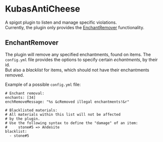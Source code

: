 # KubasAntiCheese
A spigot plugin to listen and manage specific violations.  
Currently, the plugin only provides the [EnchantRemover](##EnchantRemover) functionality.

## EnchantRemover
The plugin will remove any specified enchantments, found on items.
The `config.yml` file provides the options to specify certain *echantments*, by their id.  
But also a *blacklist* for items, which should not have their enchantments removed.

Example of a possible `config.yml` file:
```
# Enchant removal:
enchants: [34]
enchRemoveMessage: "%s &cRemoved illegal enchantments!&r"

# Blacklisted materials:
# All materials within this list will not be affected
# by the plugin.
# Use the following syntax to define the "damage" of an item:
#     stone#5 => Andesite
blacklist:
  - stone#5
```
